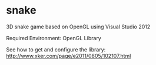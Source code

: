 snake
=====

3D snake game based on OpenGL using Visual Studio 2012

Required Environment: OpenGL Library

See how to get and configure the library: http://www.xker.com/page/e2011/0805/102107.html
